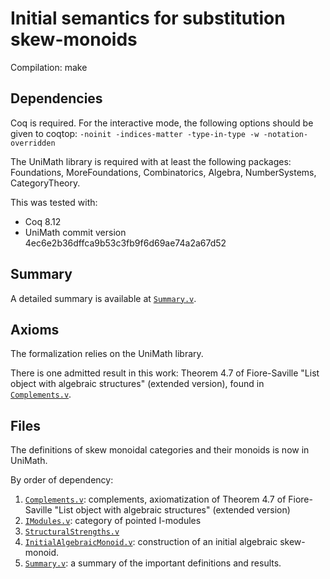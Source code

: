 # Initial semantics for substitution skew-monoids 

Compilation: make

## Dependencies

Coq is required. For the interactive mode, the following options should
be given to coqtop: `-noinit -indices-matter -type-in-type -w -notation-overridden`


The UniMath library is required with at least the following packages:
Foundations, MoreFoundations, Combinatorics, Algebra, NumberSystems, 
CategoryTheory.

This was tested with:
- Coq 8.12
- UniMath commit version 4ec6e2b36dffca9b53c3fb9f6d69ae74a2a67d52



## Summary 

A detailed summary is available at [`Summary.v`](Summary.v).

## Axioms

The formalization relies on the UniMath library.

There is one admitted result in this work: Theorem 4.7 of Fiore-Saville "List 
object with algebraic structures" (extended version), found in [`Complements.v`](Complements.v).


## Files

The definitions of skew monoidal categories and their monoids is now in UniMath.

By order of dependency:

1. [`Complements.v`](Complements.v): complements, axiomatization of Theorem 4.7
of Fiore-Saville "List object with algebraic structures" (extended version)
2. [`IModules.v`](IModules.v): category of pointed I-modules
3. [`StructuralStrengths.v`](StructuralStrengths.v)
4. [`InitialAlgebraicMonoid.v`](InitialAlgebraicMonoid.v): construction of an 
initial algebraic skew-monoid.
5. [`Summary.v`](Summary.v): a summary of the important definitions and results.



